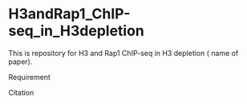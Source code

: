 # H3andRap1_ChIP-seq_in_H3depletion


This is repository for H3 and Rap1 ChIP-seq in H3 depletion ( name of paper). 


Requirement


Citation 
